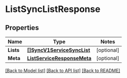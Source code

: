 # ListSyncListResponse

## Properties
Name | Type | Notes
------------ | ------------- | -------------
**Lists** | [**[]SyncV1ServiceSyncList**](sync.v1.service.sync_list.md) | [optional] 
**Meta** | [**ListServiceResponseMeta**](ListServiceResponse_meta.md) | [optional] 

[[Back to Model list]](../README.md#documentation-for-models) [[Back to API list]](../README.md#documentation-for-api-endpoints) [[Back to README]](../README.md)


